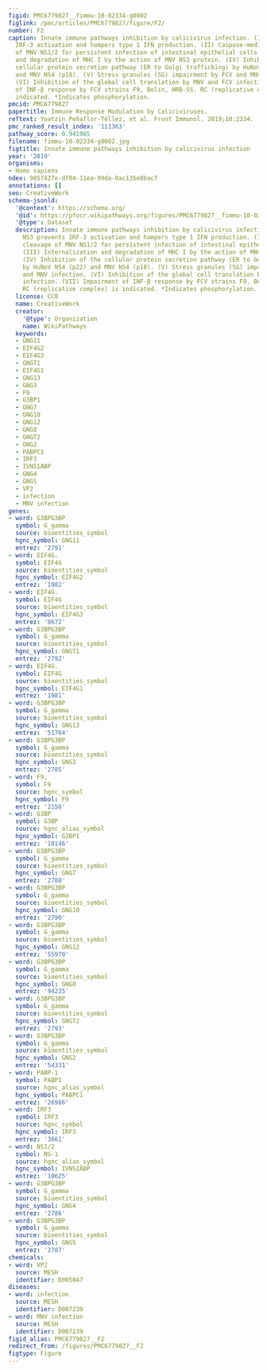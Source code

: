 ```yaml
---
figid: PMC6779827__fimmu-10-02334-g0002
figlink: /pmc/articles/PMC6779827/figure/F2/
number: F2
caption: Innate immune pathways inhibition by calicivirus infection. (I) FCV NS3 prevents
  IRF-3 activation and hampers type 1 IFN production. (II) Caspase-mediate cleavage
  of MNV NS1/2 for persistent infection of intestinal epithelial cells. (III) Internalization
  and degradation of MHC I by the action of MNV NS3 protein. (IV) Inhibition of the
  cellular protein secretion pathway (ER to Golgi trafficking) by HuNoV NS4 (p22)
  and MNV NS4 (p18). (V) Stress granules (SG) impairment by FCV and MNV infection.
  (VI) Inhibition of the global cell translation by MNV and FCV infection. (VII) Impairment
  of INF-β response by FCV strains F9, Bolin, HRB-SS. RC (replicative complex) is
  indicated. *Indicates phosphorylation.
pmcid: PMC6779827
papertitle: Immune Response Modulation by Caliciviruses.
reftext: Yoatzin Peñaflor-Téllez, et al. Front Immunol. 2019;10:2334.
pmc_ranked_result_index: '111363'
pathway_score: 0.941985
filename: fimmu-10-02334-g0002.jpg
figtitle: Innate immune pathways inhibition by calicivirus infection
year: '2019'
organisms:
- Homo sapiens
ndex: 9857427e-df04-11ea-99da-0ac135e8bacf
annotations: []
seo: CreativeWork
schema-jsonld:
  '@context': https://schema.org/
  '@id': https://pfocr.wikipathways.org/figures/PMC6779827__fimmu-10-02334-g0002.html
  '@type': Dataset
  description: Innate immune pathways inhibition by calicivirus infection. (I) FCV
    NS3 prevents IRF-3 activation and hampers type 1 IFN production. (II) Caspase-mediate
    cleavage of MNV NS1/2 for persistent infection of intestinal epithelial cells.
    (III) Internalization and degradation of MHC I by the action of MNV NS3 protein.
    (IV) Inhibition of the cellular protein secretion pathway (ER to Golgi trafficking)
    by HuNoV NS4 (p22) and MNV NS4 (p18). (V) Stress granules (SG) impairment by FCV
    and MNV infection. (VI) Inhibition of the global cell translation by MNV and FCV
    infection. (VII) Impairment of INF-β response by FCV strains F9, Bolin, HRB-SS.
    RC (replicative complex) is indicated. *Indicates phosphorylation.
  license: CC0
  name: CreativeWork
  creator:
    '@type': Organization
    name: WikiPathways
  keywords:
  - GNG11
  - EIF4G2
  - EIF4G3
  - GNGT1
  - EIF4G1
  - GNG13
  - GNG3
  - F9
  - G3BP1
  - GNG7
  - GNG10
  - GNG12
  - GNG8
  - GNGT2
  - GNG2
  - PABPC1
  - IRF3
  - IVNS1ABP
  - GNG4
  - GNG5
  - VP2
  - infection
  - MNV infection
genes:
- word: GЗВРGЗВР
  symbol: G_gamma
  source: bioentities_symbol
  hgnc_symbol: GNG11
  entrez: '2791'
- word: EIF4G.
  symbol: EIF4G
  source: bioentities_symbol
  hgnc_symbol: EIF4G2
  entrez: '1982'
- word: EIF4G.
  symbol: EIF4G
  source: bioentities_symbol
  hgnc_symbol: EIF4G3
  entrez: '8672'
- word: GЗВРGЗВР
  symbol: G_gamma
  source: bioentities_symbol
  hgnc_symbol: GNGT1
  entrez: '2792'
- word: EIF4G.
  symbol: EIF4G
  source: bioentities_symbol
  hgnc_symbol: EIF4G1
  entrez: '1981'
- word: GЗВРGЗВР
  symbol: G_gamma
  source: bioentities_symbol
  hgnc_symbol: GNG13
  entrez: '51764'
- word: GЗВРGЗВР
  symbol: G_gamma
  source: bioentities_symbol
  hgnc_symbol: GNG3
  entrez: '2785'
- word: F9,
  symbol: F9
  source: hgnc_symbol
  hgnc_symbol: F9
  entrez: '2158'
- word: G3BP
  symbol: G3BP
  source: hgnc_alias_symbol
  hgnc_symbol: G3BP1
  entrez: '10146'
- word: GЗВРGЗВР
  symbol: G_gamma
  source: bioentities_symbol
  hgnc_symbol: GNG7
  entrez: '2788'
- word: GЗВРGЗВР
  symbol: G_gamma
  source: bioentities_symbol
  hgnc_symbol: GNG10
  entrez: '2790'
- word: GЗВРGЗВР
  symbol: G_gamma
  source: bioentities_symbol
  hgnc_symbol: GNG12
  entrez: '55970'
- word: GЗВРGЗВР
  symbol: G_gamma
  source: bioentities_symbol
  hgnc_symbol: GNG8
  entrez: '94235'
- word: GЗВРGЗВР
  symbol: G_gamma
  source: bioentities_symbol
  hgnc_symbol: GNGT2
  entrez: '2793'
- word: GЗВРGЗВР
  symbol: G_gamma
  source: bioentities_symbol
  hgnc_symbol: GNG2
  entrez: '54331'
- word: PABP-1
  symbol: PABP1
  source: hgnc_alias_symbol
  hgnc_symbol: PABPC1
  entrez: '26986'
- word: IRF3
  symbol: IRF3
  source: hgnc_symbol
  hgnc_symbol: IRF3
  entrez: '3661'
- word: NS1/2
  symbol: NS-1
  source: hgnc_alias_symbol
  hgnc_symbol: IVNS1ABP
  entrez: '10625'
- word: GЗВРGЗВР
  symbol: G_gamma
  source: bioentities_symbol
  hgnc_symbol: GNG4
  entrez: '2786'
- word: GЗВРGЗВР
  symbol: G_gamma
  source: bioentities_symbol
  hgnc_symbol: GNG5
  entrez: '2787'
chemicals:
- word: VP2
  source: MESH
  identifier: D005047
diseases:
- word: infection
  source: MESH
  identifier: D007239
- word: MNV infection
  source: MESH
  identifier: D007239
figid_alias: PMC6779827__F2
redirect_from: /figures/PMC6779827__F2
figtype: Figure
---
```

